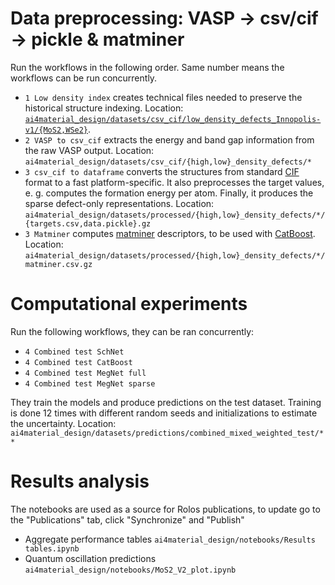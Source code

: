 # Data preprocessing: VASP -> csv/cif -> pickle & matminer
Run the workflows in the following order. Same number means the workflows can be run concurrently.
* `1 Low density index` creates technical files needed to preserve the historical structure indexing. Location: [`ai4material_design/datasets/csv_cif/low_density_defects_Innopolis-v1/{MoS2,WSe2}`](../datasets/csv_cif/low_density_defects_Innopolis-v1).
* `2 VASP to csv_cif` extracts the energy and band gap information from the raw VASP output. Location: `ai4material_design/datasets/csv_cif/{high,low}_density_defects/*`
* `3 csv_cif to dataframe` converts the structures from standard [CIF](https://www.iucr.org/resources/cif) format to a fast platform-specific. It also preprocesses the target values, e. g. computes the formation energy per atom. Finally, it produces the sparse defect-only representations. Location: `ai4material_design/datasets/processed/{high,low}_density_defects/*/{targets.csv,data.pickle}.gz`
* `3 Matminer` computes [matminer](https://github.com/hackingmaterials/matminer) descriptors, to be used with [CatBoost](https://catboost.ai/). Location: `ai4material_design/datasets/processed/{high,low}_density_defects/*/matminer.csv.gz`
# Computational experiments
Run the following workflows, they can be ran concurrently:
* `4 Combined test SchNet`
* `4 Combined test CatBoost`
* `4 Combined test MegNet full`
* `4 Combined test MegNet sparse`

They train the models and produce predictions on the test dataset. Training is done 12 times with different random seeds and initializations to estimate the uncertainty. Location: `ai4material_design/datasets/predictions/combined_mixed_weighted_test/**`
# Results analysis
The notebooks are used as a source for Rolos publications, to update go to the "Publications" tab, click "Synchronize" and "Publish"
* Aggregate performance tables `ai4material_design/notebooks/Results tables.ipynb`
* Quantum oscillation predictions `ai4material_design/notebooks/MoS2_V2_plot.ipynb`